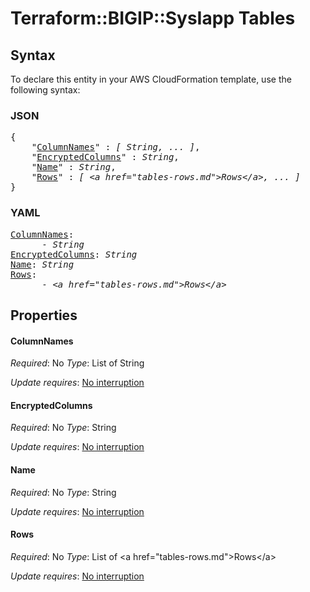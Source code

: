 # Terraform::BIGIP::SysIapp Tables

## Syntax

To declare this entity in your AWS CloudFormation template, use the following syntax:

### JSON

<pre>
{
    "<a href="#columnnames" title="ColumnNames">ColumnNames</a>" : <i>[ String, ... ]</i>,
    "<a href="#encryptedcolumns" title="EncryptedColumns">EncryptedColumns</a>" : <i>String</i>,
    "<a href="#name" title="Name">Name</a>" : <i>String</i>,
    "<a href="#rows" title="Rows">Rows</a>" : <i>[ &lt;a href=&#34;tables-rows.md&#34;&gt;Rows&lt;/a&gt;, ... ]</i>
}
</pre>

### YAML

<pre>
<a href="#columnnames" title="ColumnNames">ColumnNames</a>: <i>
      - String</i>
<a href="#encryptedcolumns" title="EncryptedColumns">EncryptedColumns</a>: <i>String</i>
<a href="#name" title="Name">Name</a>: <i>String</i>
<a href="#rows" title="Rows">Rows</a>: <i>
      - &lt;a href=&#34;tables-rows.md&#34;&gt;Rows&lt;/a&gt;</i>
</pre>

## Properties

#### ColumnNames

_Required_: No
_Type_: List of String

_Update requires_: [No interruption](https://docs.aws.amazon.com/AWSCloudFormation/latest/UserGuide/using-cfn-updating-stacks-update-behaviors.html#update-no-interrupt)

#### EncryptedColumns

_Required_: No
_Type_: String

_Update requires_: [No interruption](https://docs.aws.amazon.com/AWSCloudFormation/latest/UserGuide/using-cfn-updating-stacks-update-behaviors.html#update-no-interrupt)

#### Name

_Required_: No
_Type_: String

_Update requires_: [No interruption](https://docs.aws.amazon.com/AWSCloudFormation/latest/UserGuide/using-cfn-updating-stacks-update-behaviors.html#update-no-interrupt)

#### Rows

_Required_: No
_Type_: List of &lt;a href=&#34;tables-rows.md&#34;&gt;Rows&lt;/a&gt;

_Update requires_: [No interruption](https://docs.aws.amazon.com/AWSCloudFormation/latest/UserGuide/using-cfn-updating-stacks-update-behaviors.html#update-no-interrupt)

